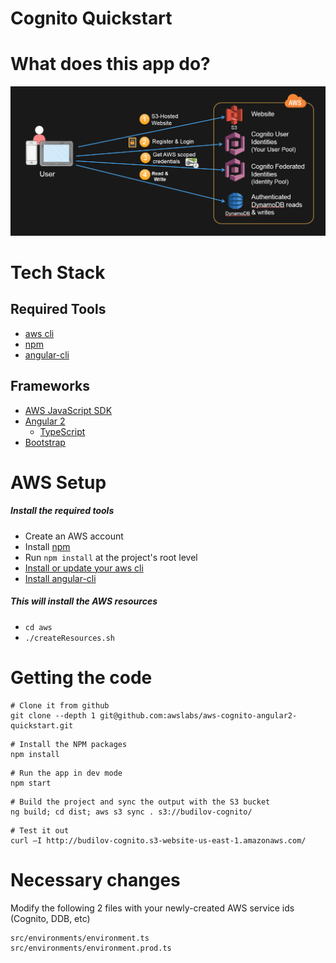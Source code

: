 Cognito Quickstart
===================================================

# What does this app do?
![QuickStart Angular2 Cognito App](/aws/cognito-quickstart-app-overview.png?raw=true)

# Tech Stack
## Required Tools
* [aws cli](http://docs.aws.amazon.com/cli/latest/userguide/installing.html)
* [npm](https://www.npmjs.com/)
* [angular-cli](https://github.com/angular/angular-cli)

## Frameworks
* [AWS JavaScript SDK](http://docs.aws.amazon.com/AWSJavaScriptSDK/guide/browser-intro.html)
* [Angular 2](https://angular.io/docs/ts/latest/quickstart.html)
    * [TypeScript](https://www.typescriptlang.org/docs/tutorial.html)
* [Bootstrap](http://getbootstrap.com/)

# AWS Setup
##### Install the required tools
* Create an AWS account
* Install [npm](https://www.npmjs.com/)
* Run ```npm install``` at the project's root level
* [Install or update your aws cli](http://docs.aws.amazon.com/cli/latest/userguide/installing.html) 
* [Install angular-cli](https://github.com/angular/angular-cli)

##### This will install the AWS resources
* ```cd aws``` 
* ```./createResources.sh```


# Getting the code
```
# Clone it from github
git clone --depth 1 git@github.com:awslabs/aws-cognito-angular2-quickstart.git
```
```
# Install the NPM packages
npm install
```
```
# Run the app in dev mode
npm start
```
```
# Build the project and sync the output with the S3 bucket
ng build; cd dist; aws s3 sync . s3://budilov-cognito/
```
```
# Test it out
curl –I http://budilov-cognito.s3-website-us-east-1.amazonaws.com/
```

# Necessary changes
Modify the following 2 files with your newly-created AWS service ids (Cognito, DDB, etc)
```
src/environments/environment.ts
src/environments/environment.prod.ts
```


